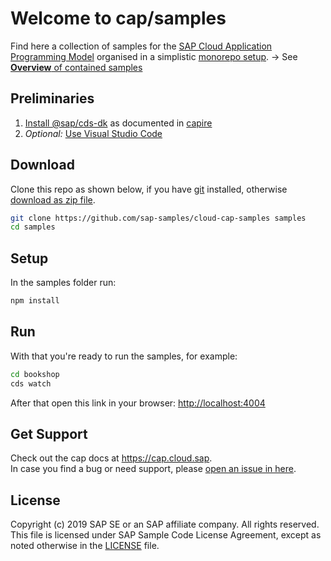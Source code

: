 # Welcome to cap/samples

Find here a collection of samples for the [SAP Cloud Application Programming Model](https://cap.cloud.sap) organised in a simplistic [monorepo setup](samples.md#all-in-one-monorepo). &rarr; See [**Overview** of contained samples](samples.md)


## Preliminaries

1. [Install @sap/cds-dk](https://cap.cloud.sap/docs/get-started/) as documented in [capire](https://cap.cloud.sap)
2. _Optional:_ [Use Visual Studio Code](https://cap.cloud.sap/docs/get-started/in-vscode)


## Download

Clone this repo as shown below, if you have [git](https://git-scm.com/downloads) installed,
otherwise [download as zip file](archive/master.zip).

```sh
git clone https://github.com/sap-samples/cloud-cap-samples samples
cd samples
```

## Setup

In the samples folder run:
```sh
npm install
```

## Run

With that you're ready to run the samples, for example:
```sh
cd bookshop
cds watch
```

After that open this link in your browser: <http://localhost:4004>


## Get Support

Check out the cap docs at https://cap.cloud.sap. <br>
In case you find a bug or need support, please [open an issue in here](https://github.com/SAP-samples/cloud-cap-samples/issues/new).


## License

Copyright (c) 2019 SAP SE or an SAP affiliate company. All rights reserved. This file is licensed under SAP Sample Code License Agreement, except as noted otherwise in the [LICENSE](/LICENSE) file.
